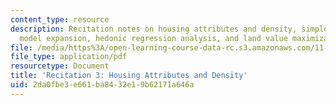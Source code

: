 ```yaml
---
content_type: resource
description: Recitation notes on housing attributes and density, simple Richardian
  model expansion, hedonic regression analysis, and land value maximization.
file: /media/https%3A/open-learning-course-data-rc.s3.amazonaws.com/11-433j-real-estate-economics-fall-2008/2da0fbe3e661ba8432e19b62171a646a_rec3_2008.pdf
file_type: application/pdf
resourcetype: Document
title: 'Recitation 3: Housing Attributes and Density'
uid: 2da0fbe3-e661-ba84-32e1-9b62171a646a
---
```


